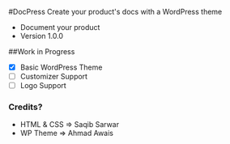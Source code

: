 #DocPress
Create your product's docs with a WordPress theme

- Document your product
- Version 1.0.0

##Work in Progress

- [x] Basic WordPress Theme
- [ ] Customizer Support
- [ ] Logo Support

### Credits?
- HTML & CSS => Saqib Sarwar
- WP Theme   => Ahmad Awais


